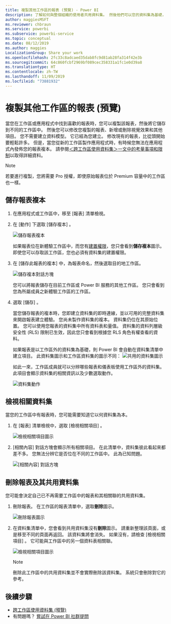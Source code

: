 ```yaml
---
title: 複製其他工作區的報表 (預覽) - Power BI
description: 了解如何與整個組織的使用者共用資料集。 然後他們可以您的資料集為基礎，在自己的工作區中建置報表。
author: maggiesMSFT
ms.reviewer: chbraun
ms.service: powerbi
ms.subservice: powerbi-service
ms.topic: conceptual
ms.date: 08/12/2019
ms.author: maggies
LocalizationGroup: Share your work
ms.openlocfilehash: 2fc33c8adcaed35dab8fc9d81ab28fa314f42e3b
ms.sourcegitcommit: 64c860fcbf2969bf089cec358331a1fc1e0d39a8
ms.translationtype: HT
ms.contentlocale: zh-TW
ms.lasthandoff: 11/09/2019
ms.locfileid: "73881932"
---
```

# <a name="copy-reports-from-other-workspaces-preview"></a>複製其他工作區的報表 (預覽)

當您在工作區或應用程式中找到喜歡的報表時，您可以複製該報表，然後將它儲存到不同的工作區中。 然後您可以修改您複製的報表、新增或刪除視覺效果和其他項目。 您不需要建立資料模型。 它已經為您建立。 修改現有的報表，比從頭開始要輕鬆許多。 但是，當您從新的工作區製作應用程式時，有時候您無法在應用程式內發佈您的報表複本。 請參閱[＜跨工作區使用資料集＞一文中的考量事項和限制](service-datasets-across-workspaces.md#considerations-and-limitations)以取得詳細資料。

> [!NOTE]
> 若要進行複製，您將需要 Pro 授權，即使原始報表位於 Premium 容量中的工作區也一樣。

## <a name="save-a-copy-of-a-report"></a>儲存報表複本

1. 在應用程式或工作區中，移至 [報表] 清單檢視。

1. 在 [動作]  下選取 [儲存複本]  。

    ![儲存報表複本](media/service-datasets-copy-reports/power-bi-dataset-save-report-copy.png)

    如果報表位在新體驗工作區中，而您有[建置權限](service-datasets-build-permissions.md)，您只會看到**儲存複本**圖示。 即使您可以存取該工作區，您也必須有資料集的建置權限。

3. 在 [儲存此報表的複本]  中，為報表命名，然後選取目的地工作區。

    ![儲存複本對話方塊](media/service-datasets-copy-reports/power-bi-dataset-save-report.png)

    您可以將報表儲存在目前工作區或 Power BI 服務的其他工作區。 您只會看到您為所屬成員之新體驗工作區的工作區。
  
4. 選取 [儲存]  。

    當您儲存報表的複本時，您即建立資料集的即時連線，並以可用的完整資料集來開啟報表建立體驗。 您尚未製作資料集的複本。 資料集仍位在其原始位置。 您可以使用您報表的資料集中所有資料表和量值。 資料集的資料列層級安全性 (RLS) 限制已生效，因此您只會看到根據您 RLS 角色有權查看的資料。

    如果報表是以工作區外的資料集為基礎，則 Power BI 會自動在資料集清單中建立項目。 此資料集圖示和工作區資料集的圖示不同： ![共用的資料集圖示](media/service-datasets-discover-across-workspaces/power-bi-shared-dataset-icon.png)


    如此一來，工作區成員就可以分辨哪些報表和儀表板使用工作區外的資料集。 此項目會顯示資料集的相關資訊以及少數選取動作。

    ![資料集動作](media/service-datasets-across-workspaces/power-bi-dataset-actions.png)

## <a name="view-related-datasets"></a>檢視相關資料集

當您的工作區中有報表時，您可能需要知道它以何資料集為本。

1. 在 [報表] 清單檢視中，選取 [檢視相關項目]  。

    ![檢視相關項目圖示](media/service-datasets-copy-reports/power-bi-dataset-view-related.png)

1. [相關內容]  對話方塊會顯示所有相關項目。 在此清單中，資料集彼此看起來都差不多。 您無法分辨它是否位在不同的工作區中。 此為已知問題。
 
    ![[相關內容] 對話方塊](media/service-datasets-copy-reports/power-bi-dataset-related.png)

## <a name="delete-a-report-and-its-shared-dataset"></a>刪除報表及其共用資料集

您可能會決定自己已不再需要工作區中的報表和其相關聯的共用資料集。

1. 刪除報表。 在工作區的報表清單中，選取**刪除**圖示。

    ![刪除報表圖示](media/service-datasets-across-workspaces/power-bi-datasets-delete-report.png)

2. 在資料集清單中，您會看到共用資料集沒有**刪除**圖示。 請重新整理該頁面，或是移至不同的頁面再返回。 該資料集將會消失。 如果沒有，請檢查 [檢視相關項目]  。 它可能與工作區中的另一個資料表相關聯。

    ![檢視相關項目圖示](media/service-datasets-across-workspaces/power-bi-dataset-view-related-icon.png)

    > [!NOTE]
    > 刪除此工作區中的共用資料集並不會實際刪除該資料集。 系統只會刪除對它的參考。


## <a name="next-steps"></a>後續步驟

- [跨工作區使用資料集 (預覽)](service-datasets-across-workspaces.md)
- 有問題嗎？ [嘗試在 Power BI 社群提問](https://community.powerbi.com/)
